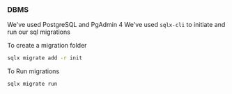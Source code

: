 ### DBMS

We've used PostgreSQL and PgAdmin 4
We've used `sqlx-cli` to initiate and run our sql migrations

To create a migration folder
```bash
sqlx migrate add -r init
```
To Run migrations
```bash
sqlx migrate run
```


